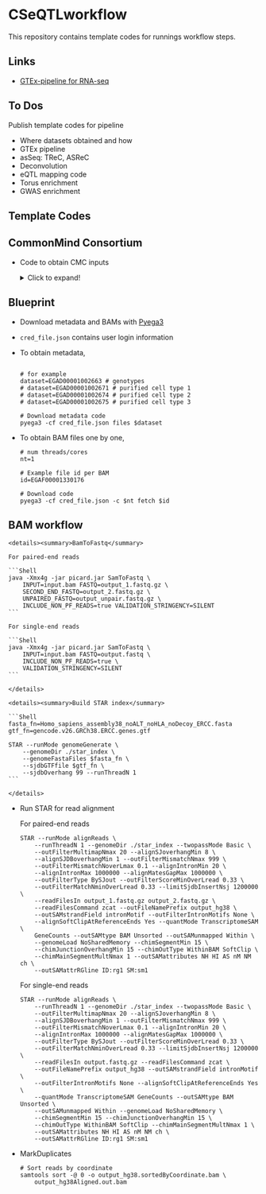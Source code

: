 # CSeQTLworkflow

This repository contains template codes for 
runnings workflow steps.

## Links

* [GTEx-pipeline for RNA-seq](https://github.com/broadinstitute/gtex-pipeline/blob/master/TOPMed_RNAseq_pipeline.md)

## To Dos

Publish template codes for pipeline

* Where datasets obtained and how
* GTEx pipeline
* asSeq: TReC, ASReC
* Deconvolution
* eQTL mapping code
* Torus enrichment
* GWAS enrichment

## Template Codes

## CommonMind Consortium

* Code to obtain CMC inputs
	<details>
	<summary>Click to expand!</summary>

	```R
	# Install package
	install.packages("synapser",
		repos = c("https://sage-bionetworks.github.io/ran","http://cran.fhcrc.org"))

	library(synapser)

	# Login to Synapse
	username = "." # your username
	password = "." # your password
	synLogin(username,password)

	down_dir = "." # user-specified directory to download files

	# Function used to download files
	entity = "syn4600989" # an example SYN ID unique to a file
	synGet(entity = entity,downloadLocation = down_dir)

	# List of SYN_IDs, use synGet() to download
	"syn4600989" 	# CMC Human sampleIDkey metadata
	"syn4600985" 	# QC'd genotype bed file data
	"syn4600987" 	# QC'd bim file
	"syn4600989" 	# QC fam file
	"syn4935690" 	# README file
	"syn5600756" 	# list of outlier samples
	"syn18080588"	# SampleID key
	"syn3354385"	# clinical data
	"syn18358379"	# RNAseq meta/QC data

	# List of BAM SYN_IDs
	tableId = "syn11638850" 
	results = synTableQuery(smart_sprintf("select * from %s 
		where species='Human' and dataType='geneExpression'", tableId))
	# results$filepath
	aa = as.data.frame(results)
	aa = aa[grep("bam",aa$name),]
	aa = aa[grep("accepted",aa$name),] # excluding unmapped bam files
	dim(aa)
	saveRDS(aa,"aligned_bam_files.rds")

	# Download BAM files one by one
	BAM_dir = "./BAM"; dir.create(BAM_dir)
	for(samp in sort(unique(aa$specimenID))){
		samp_dir = file.path(BAM_dir,samp)
		dir.create(samp_dir)
		samp_syn_ids = aa$id[which(aa$specimenID == samp)]
		for(samp_syn_id in samp_syn_ids){
			synGet(entity = samp_syn_id,down_dir = samp_dir)
		}
		cat("\n")
	}

	# SNP6 annotation CSV file
	tmp_link = "http://www.affymetrix.com/Auth/analysis"
	tmp_link = file.path(tmp_link,"downloads/na35/genotyping")
	tmp_link = file.path(tmp_link,"GenomeWideSNP_6.na35.annot.csv.zip")
	system(sprintf("wget %s",tmp_link))


	```

	</details>

## Blueprint

* Download metadata and BAMs with [Pyega3](https://github.com/EGA-archive/ega-download-client)
* `cred_file.json` contains user login information
* To obtain metadata,

	```Shell

	# for example
	dataset=EGAD00001002663 # genotypes
	# dataset=EGAD00001002671 # purified cell type 1
	# dataset=EGAD00001002674 # purified cell type 2
	# dataset=EGAD00001002675 # purified cell type 3

	# Download metadata code
	pyega3 -cf cred_file.json files $dataset
	```

* To obtain BAM files one by one,

	```Shell
	# num threads/cores
	nt=1

	# Example file id per BAM
	id=EGAF00001330176

	# Download code
	pyega3 -cf cred_file.json -c $nt fetch $id
	```

## BAM workflow

	<details><summary>BamToFastq</summary>
	
	For paired-end reads
	
	```Shell
	java -Xmx4g -jar picard.jar SamToFastq \
		INPUT=input.bam FASTQ=output_1.fastq.gz \
		SECOND_END_FASTQ=output_2.fastq.gz \
		UNPAIRED_FASTQ=output_unpair.fastq.gz \
		INCLUDE_NON_PF_READS=true VALIDATION_STRINGENCY=SILENT
	```
	
	For single-end reads

	```Shell
	java -Xmx4g -jar picard.jar SamToFastq \
		INPUT=input.bam FASTQ=output.fastq \
		INCLUDE_NON_PF_READS=true \
		VALIDATION_STRINGENCY=SILENT
	```
	
	</details>

	<details><summary>Build STAR index</summary>

	```Shell
	fasta_fn=Homo_sapiens_assembly38_noALT_noHLA_noDecoy_ERCC.fasta
	gtf_fn=gencode.v26.GRCh38.ERCC.genes.gtf
	
	STAR --runMode genomeGenerate \
		--genomeDir ./star_index \
		--genomeFastaFiles $fasta_fn \
		--sjdbGTFfile $gtf_fn \
		--sjdbOverhang 99 --runThreadN 1
	```

	</details>

* Run STAR for read alignment
	
	For paired-end reads
	
	```Shell
	STAR --runMode alignReads \
		--runThreadN 1 --genomeDir ./star_index --twopassMode Basic \
		--outFilterMultimapNmax 20 --alignSJoverhangMin 8 \
		--alignSJDBoverhangMin 1 --outFilterMismatchNmax 999 \
		--outFilterMismatchNoverLmax 0.1 --alignIntronMin 20 \
		--alignIntronMax 1000000 --alignMatesGapMax 1000000 \
		--outFilterType BySJout --outFilterScoreMinOverLread 0.33 \
		--outFilterMatchNminOverLread 0.33 --limitSjdbInsertNsj 1200000 \
		--readFilesIn output_1.fastq.gz output_2.fastq.gz \
		--readFilesCommand zcat --outFileNamePrefix output_hg38 \
		--outSAMstrandField intronMotif --outFilterIntronMotifs None \
		--alignSoftClipAtReferenceEnds Yes --quantMode TranscriptomeSAM \
		GeneCounts --outSAMtype BAM Unsorted --outSAMunmapped Within \
		--genomeLoad NoSharedMemory --chimSegmentMin 15 \
		--chimJunctionOverhangMin 15 --chimOutType WithinBAM SoftClip \
		--chimMainSegmentMultNmax 1 --outSAMattributes NH HI AS nM NM ch \
		--outSAMattrRGline ID:rg1 SM:sm1
	```

	For single-end reads
	
	```Shell
	STAR --runMode alignReads \
		--runThreadN 1 --genomeDir ./star_index --twopassMode Basic \
		--outFilterMultimapNmax 20 --alignSJoverhangMin 8 \
		--alignSJDBoverhangMin 1 --outFilterMismatchNmax 999 \
		--outFilterMismatchNoverLmax 0.1 --alignIntronMin 20 \
		--alignIntronMax 1000000 --alignMatesGapMax 1000000 \
		--outFilterType BySJout --outFilterScoreMinOverLread 0.33 \
		--outFilterMatchNminOverLread 0.33 --limitSjdbInsertNsj 1200000 \
		--readFilesIn output.fastq.gz --readFilesCommand zcat \
		--outFileNamePrefix output_hg38 --outSAMstrandField intronMotif \
		--outFilterIntronMotifs None --alignSoftClipAtReferenceEnds Yes \
		--quantMode TranscriptomeSAM GeneCounts --outSAMtype BAM Unsorted \
		--outSAMunmapped Within --genomeLoad NoSharedMemory \
		--chimSegmentMin 15 --chimJunctionOverhangMin 15 \
		--chimOutType WithinBAM SoftClip --chimMainSegmentMultNmax 1 \
		--outSAMattributes NH HI AS nM NM ch \
		--outSAMattrRGline ID:rg1 SM:sm1
	```

* MarkDuplicates

	```Shell
	# Sort reads by coordinate
	samtools sort -@ 0 -o output_hg38.sortedByCoordinate.bam \
		output_hg38Aligned.out.bam
	
	
	```




###

